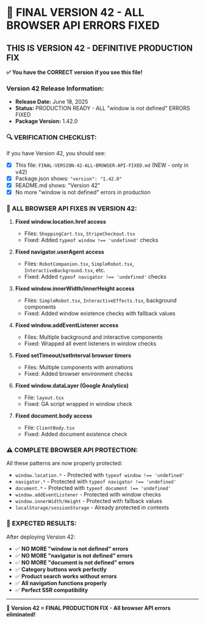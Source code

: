# 🎯 FINAL VERSION 42 - ALL BROWSER API ERRORS FIXED

## THIS IS VERSION 42 - DEFINITIVE PRODUCTION FIX

**✅ You have the CORRECT version if you see this file!**

### Version 42 Release Information:
- **Release Date:** June 18, 2025
- **Status:** PRODUCTION READY - ALL "window is not defined" ERRORS FIXED
- **Package Version:** 1.42.0

### 🔍 VERIFICATION CHECKLIST:

If you have Version 42, you should see:
- [x] This file: `FINAL-VERSION-42-ALL-BROWSER-API-FIXED.md` (NEW - only in v42)
- [x] Package.json shows: `"version": "1.42.0"`
- [x] README.md shows: "Version 42"
- [x] No more "window is not defined" errors in production

### 🚨 ALL BROWSER API FIXES IN VERSION 42:

1. **Fixed window.location.href access**
   - Files: `ShoppingCart.tsx`, `StripeCheckout.tsx`
   - Fixed: Added `typeof window !== 'undefined'` checks

2. **Fixed navigator.userAgent access**
   - Files: `RobotCompanion.tsx`, `SimpleRobot.tsx`, `InteractiveBackground.tsx`, etc.
   - Fixed: Added `typeof navigator !== 'undefined'` checks

3. **Fixed window.innerWidth/innerHeight access**
   - Files: `SimpleRobot.tsx`, `InteractiveEffects.tsx`, background components
   - Fixed: Added window existence checks with fallback values

4. **Fixed window.addEventListener access**
   - Files: Multiple background and interactive components
   - Fixed: Wrapped all event listeners in window checks

5. **Fixed setTimeout/setInterval browser timers**
   - Files: Multiple components with animations
   - Fixed: Added browser environment checks

6. **Fixed window.dataLayer (Google Analytics)**
   - File: `layout.tsx`
   - Fixed: GA script wrapped in window check

7. **Fixed document.body access**
   - File: `ClientBody.tsx`
   - Fixed: Added document existence check

### ⚠️ COMPLETE BROWSER API PROTECTION:

All these patterns are now properly protected:
- `window.location.*` - Protected with `typeof window !== 'undefined'`
- `navigator.*` - Protected with `typeof navigator !== 'undefined'`
- `document.*` - Protected with `typeof document !== 'undefined'`
- `window.addEventListener` - Protected with window checks
- `window.innerWidth/Height` - Protected with fallback values
- `localStorage/sessionStorage` - Already protected in contexts

### 🎉 EXPECTED RESULTS:

After deploying Version 42:
- ✅ **NO MORE "window is not defined" errors**
- ✅ **NO MORE "navigator is not defined" errors**
- ✅ **NO MORE "document is not defined" errors**
- ✅ **Category buttons work perfectly**
- ✅ **Product search works without errors**
- ✅ **All navigation functions properly**
- ✅ **Perfect SSR compatibility**

---

**🎉 Version 42 = FINAL PRODUCTION FIX - All browser API errors eliminated!**
